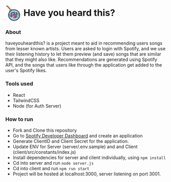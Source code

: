 <img src="https://raw.githubusercontent.com/asubedi2001/Have-You-Heard-This/main/client/public/aakash_logo.png" alt="logo" width="50" style="vertical-align: middle;"/> **Have you heard this?**
=======

### About

haveyouheardthis? is a project meant to aid in recommending users songs from lesser known artists. 
Users are asked to login with Spotify, and we use their listening history to let them preview (and save) songs that are similar that they might also like.
Recommendations are generated using Spotify API, and the songs that users like through the application get added to the user's Spotify likes.

### Tools used

- React
- TailwindCSS
- Node (for Auth Server) 

### How to run

- Fork and Clone this repository
- Go to [Spotify Developer Dashboard](/developer.spotify.com/dashboard/applications) and create an application
- Generate ClientID and Client Secret for the application.
- Update ENV for Server (server/.env.sample) and and Client (client/src/constants/index.js)
- Install dependencies for server and client individually, using `npm install`
- Cd into server and run `node server.js`
- Cd into client and run `npm run start`
- Project will be hosted at localhost:3000, server listening on port 3001.

